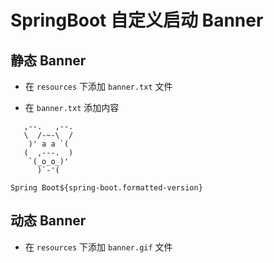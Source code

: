# SpringBoot 自定义启动 Banner 

## 静态 Banner

- 在 `resources` 下添加 `banner.txt` 文件

- 在 `banner.txt` 添加内容

```
   ,--.   ,--.
   \  /-~-\  /
    )' a a `(
   (  ,---.  )
    `(_o_o_)'
      )`-'(

Spring Boot${spring-boot.formatted-version}

```

## 动态 Banner

- 在 `resources` 下添加 `banner.gif` 文件
